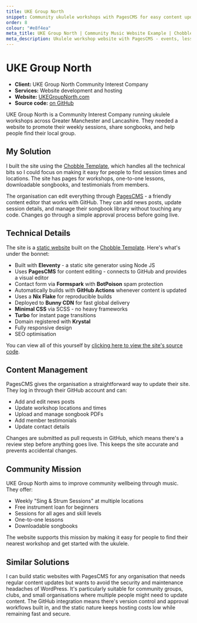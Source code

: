```yaml
---
title: UKE Group North
snippet: Community ukulele workshops with PagesCMS for easy content updates
order: 8
colour: "#e8f4ea"
meta_title: UKE Group North | Community Music Website Example | Chobble
meta_description: Ukulele workshop website with PagesCMS - events, lessons, news - Community Interest Company - Manchester web design example
---
```


# UKE Group North

- **Client:** UKE Group North Community Interest Company
- **Services:** Website development and hosting
- **Website:** [UKEGroupNorth.com](https://www.ukegroupnorth.com)
- **Source code:** [on GitHub](https://github.com/chobbledotcom/uke-group-north)

UKE Group North is a Community Interest Company running ukulele workshops across Greater Manchester and Lancashire. They needed a website to promote their weekly sessions, share songbooks, and help people find their local group.

## My Solution

I built the site using the [Chobble Template](https://git.chobble.com/chobble/chobble-template/), which handles all the technical bits so I could focus on making it easy for people to find session times and locations. The site has pages for workshops, one-to-one lessons, downloadable songbooks, and testimonials from members.

The organisation can edit everything through [PagesCMS](https://pagescms.org) - a friendly content editor that works with GitHub. They can add news posts, update session details, and manage their songbook library without touching any code. Changes go through a simple approval process before going live.

## Technical Details

The site is a [static website](/services/static-websites/) built on the [Chobble Template](/services/chobble-template/). Here's what's under the bonnet:

- Built with **Eleventy** - a static site generator using Node JS
- Uses **PagesCMS** for content editing - connects to GitHub and provides a visual editor
- Contact form via **Formspark** with **BotPoison** spam protection
- Automatically builds with **GitHub Actions** whenever content is updated
- Uses a **Nix Flake** for reproducible builds
- Deployed to **Bunny CDN** for fast global delivery
- **Minimal CSS** via SCSS - no heavy frameworks
- **Turbo** for instant page transitions
- Domain registered with **Krystal**
- Fully responsive design
- SEO optimisation

You can view all of this yourself by [clicking here to view the site's source code](https://github.com/chobbledotcom/uke-group-north).

## Content Management

PagesCMS gives the organisation a straightforward way to update their site. They log in through their GitHub account and can:

- Add and edit news posts
- Update workshop locations and times
- Upload and manage songbook PDFs
- Add member testimonials
- Update contact details

Changes are submitted as pull requests in GitHub, which means there's a review step before anything goes live. This keeps the site accurate and prevents accidental changes.

## Community Mission

UKE Group North aims to improve community wellbeing through music. They offer:

- Weekly "Sing & Strum Sessions" at multiple locations
- Free instrument loan for beginners
- Sessions for all ages and skill levels
- One-to-one lessons
- Downloadable songbooks

The website supports this mission by making it easy for people to find their nearest workshop and get started with the ukulele.

## Similar Solutions

I can build static websites with PagesCMS for any organisation that needs regular content updates but wants to avoid the security and maintenance headaches of WordPress. It's particularly suitable for community groups, clubs, and small organisations where multiple people might need to update content. The GitHub integration means there's version control and approval workflows built in, and the static nature keeps hosting costs low while remaining fast and secure.
